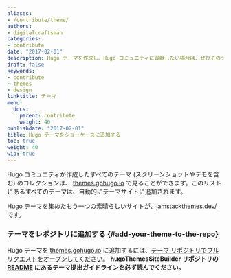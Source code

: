 ```yaml
---
aliases:
- /contribute/theme/
authors:
- digitalcraftsman
categories:
- contribute
date: "2017-02-01"
description: Hugo テーマを作成し、Hugo コミュニティに貢献したい場合は、ぜひそのテーマを共有してください。
draft: false
keywords:
- contribute
- themes
- design
linktitle: テーマ
menu:
  docs:
    parent: contribute
    weight: 40
publishdate: "2017-02-01"
title: Hugo テーマをショーケースに追加する
toc: true
weight: 40
wip: true
---
```


Hugo コミュニティが作成したすべてのテーマ (スクリーンショットやデモを含む) のコレクションは、 [themes.gohugo.io] で見ることができます。このリストにあるすべてのテーマは、自動的にテーマサイトに追加されます。

Hugo テーマを集めたもう一つの素晴らしいサイトが、[jamstackthemes.dev/](https://jamstackthemes.dev/ssg/hugo/) です。

### テーマをレポジトリに追加する {#add-your-theme-to-the-repo}

Hugo テーマを [themes.gohugo.io] に追加するには、[テーマ リポジトリでプルリクエストをオープンしてください](https://github.com/gohugoio/hugoThemesSiteBuilder)。 **hugoThemesSiteBuilder リポジトリの [README](https://github.com/gohugoio/hugoThemesSiteBuilder/blob/main/README.md#hugo-themes) にあるテーマ提出ガイドラインを必ず読んでください。**

[themes.gohugo.io]: https://themes.gohugo.io/
